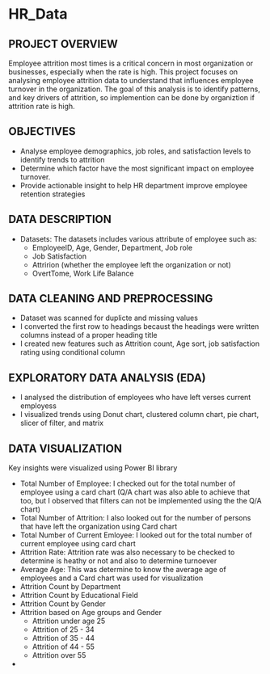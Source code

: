 # HR_Data

## PROJECT OVERVIEW
Employee attrition most times is a critical concern in most organization or businesses, especially when the rate is high. This project focuses on analysing employee attrition data to understand that influences employee turnover in the organization. The goal of this analysis is to identify patterns, and key drivers of attrition, so implemention can be done by organiztion if attrition rate is high.

## OBJECTIVES
- Analyse employee demographics, job roles, and satisfaction levels to identify trends to attrition
- Determine which factor have the most significant impact on employee turnover.
- Provide actionable insight to help HR department improve employee retention strategies

## DATA DESCRIPTION 
- Datasets: The datasets includes various attribute of employee such as:
   - EmployeeID, Age, Gender, Department, Job role
   - Job Satisfaction
   - Attririon (whether the employee left the organization or not)
   - OvertTome, Work Life Balance

## DATA CLEANING AND PREPROCESSING
- Dataset was scanned for duplicte and missing values
- I converted the first row to headings becaust the headings were written columns instead of a proper heading title
- I created new features such as Attrition count, Age sort, job satisfaction rating using conditional column

## EXPLORATORY DATA ANALYSIS (EDA)
- I analysed the distribution of employees who have left verses current employess
- I visualized trends using Donut chart, clustered column chart, pie chart, slicer of filter, and matrix

## DATA VISUALIZATION
Key insights were visualized using Power BI library 
- Total Number of Employee: I checked out for the total number of employee using a card chart (Q/A chart was also able to achieve that too, but I observed that filters can not be implemented using the the Q/A chart)
- Total Number of Attrition: I also looked out for the number of persons that have left the organization using Card chart
- Total Number of Current Emloyee: I looked out for the total number of current employee using card chart
- Attrition Rate: Attrition rate was also necessary to be checked to determine is heathy or not and also to determine turnoever
- Average Age: This was determine to know the average age of employees and a Card chart was used for visualization 
- Attrition Count by Department
- Attrition Count by Educational Field
- Attrition Count by Gender
- Attrition based on Age groups and Gender
  - Attrition under age 25
  - Attrition of 25 - 34
  - Attrition of 35 - 44
  - Attrition of 44 - 55
  - Attrition over 55
- 
